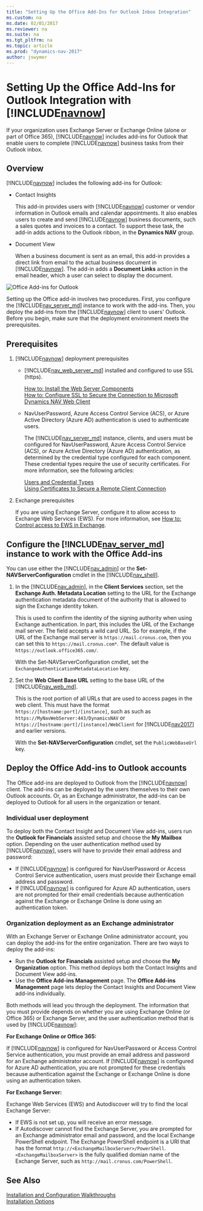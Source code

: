 ```yaml
---
title: "Setting Up the Office Add-Ins for Outlook Inbox Integration"
ms.custom: na
ms.date: 02/01/2017
ms.reviewer: na
ms.suite: na
ms.tgt_pltfrm: na
ms.topic: article
ms.prod: "dynamics-nav-2017"
author: jswymer
---
```

# Setting Up the Office Add-Ins for Outlook Integration with [!INCLUDE[navnow](includes/navnow_md.md)]

If your organization uses Exchange Server or Exchange Online (alone or part of Office 365), [!INCLUDE[navnow](includes/navnow_md.md)] includes add-ins for Outlook that enable users to complete [!INCLUDE[navnow](includes/navnow_md.md)] business tasks from their Outlook inbox. 

## Overview

[!INCLUDE[navnow](includes/navnow_md.md)] includes the following add-ins for Outlook:

-	Contact Insights

	This add-in provides users with [!INCLUDE[navnow](includes/navnow_md.md)] customer or vendor information in Outlook emails and calendar appointments. It also enables users to create and send [!INCLUDE[navnow](includes/navnow_md.md)] business documents, such a sales quotes and invoices to a contact. To support these task, the add-in adds actions to the Outlook ribbon, in the **Dynamics NAV** group. 

-	Document View

	When a business document is sent as an email, this add-in provides a direct link from email to the actual business document in [!INCLUDE[navnow](includes/navnow_md.md)]. The add-in adds a **Document Links** action in the email header, which a user can select to display the document.  

![Office Add-ins for Outlook](media/OutlookAddinsCallouts.png "Office Add-ins for Outlook")
 
 Setting up the Office add-in involves two procedures. First, you configure the [!INCLUDE[nav_server_md](includes/nav_server_md.md)] instance to work with the add-ins. Then, you deploy the add-ins from the [!INCLUDE[navnow](includes/navnow_md.md)] client to users' Outlook. Before you begin, make sure that the deployment environment meets the prerequisites.
 
## Prerequisites
1.	[!INCLUDE[navnow](includes/navnow_md.md)] deployment prerequisites

	-	[!INCLUDE[nav_web_server_md](includes/nav_web_server_md.md)] installed and configured to use SSL (https).
	
		[How to: Install the Web Server Components](How-to--Install-the-Web-Server-Components.md)  	
		[How to: Configure SSL to Secure the Connection to Microsoft Dynamics NAV Web Client](How-to--Configure-SSL-to-Secure-the-Connection-to-Microsoft-Dynamics-NAV-Web-Client.md)

	-	NavUserPassword, Azure Access Control Service (ACS), or Azure Active Directory (Azure AD) authentication is used to authenticate users. 

		The [!INCLUDE[nav_server_md](includes/nav_server_md.md)] instance, clients, and users must be configured for NavUserPassword, Azure Access Control Service (ACS), or Azure Active Directory (Azure AD) authentication, as determined by the credential type configured for each component.  These credential types require the use of security certificates. For more information, see the following articles:
	
		[Users and Credential Types](users-and-credential-types.md)  
		[Using Certificates to Secure a Remote Client Connection](Using-Certificates-to-Secure-a-Remote-Client-Connection.md)
2.	Exchange prerequisites
	
	If you are using Exchange Server, configure it to allow access to Exchange Web Services (EWS). For more information, see [How to: Control access to EWS in Exchange](https://msdn.microsoft.com/en-us/library/office/dn467892(v=exchg.150).aspx). 

## Configure the [!INCLUDE[nav_server_md](includes/nav_server_md.md)] instance to work with the Office Add-ins

You can use either the [!INCLUDE[nav_admin](includes/nav_admin_md.md)] or the **Set-NAVServerConfiguration** cmdlet in the [!INCLUDE[nav_shell](includes/nav_shell_md.md)].

1.	In the [!INCLUDE[nav_admin](includes/nav_admin_md.md)], in the **Client Services** section, set the **Exchange Auth. Metadata Location** setting to the URL for the Exchange authentication metadata document of the authority that is allowed to sign the Exchange identity token.

	This is used to confirm the identity of the signing authority when using Exchange authentication. In part, this includes the URL of the Exchange mail server. The field accepts a wild card URL. So for example, if the URL of the Exchange mail server is ```https://mail.cronus.com```, then you can set this to ```https://mail.cronus.com*```. The default value is ```https://outlook.office365.com/```.
	
	 With the Set-NAVServerConfiguration cmdlet, set the ```ExchangeAuthenticationMetadataLocation``` key.
2.	Set the **Web Client Base URL** setting to the base URL of the [!INCLUDE[nav_web_md](includes/nav_web_md.md)].

	This is the root portion of all URLs that are used to access pages in the web client. This must have the format `https://[hostname:port]/[instance]`, such as such as `https://MyNavWebServer:443/DynamicsNAV` or `https://[hostname:port]/[instance]/WebClient` for [!INCLUDE[nav2017](includes/nav2017.md)] and earlier versions.

	With the **Set-NAVServerConfiguration** cmdlet, set the ```PublicWebBaseUrl``` key.

## Deploy the Office Add-ins to Outlook accounts 
The Office add-ins are deployed to Outlook from the [!INCLUDE[navnow](includes/navnow_md.md)] client. The add-ins can be deployed by the users themselves to their own Outlook accounts. Or, as an Exchange administrator, the add-ins can be deployed to Outlook for all users in the organization or tenant.

### Individual user deployment

To deploy both the Contact Insight and Document View add-ins, users run the **Outlook for Financials** assisted setup and choose the **My Mailbox** option. Depending on the user authentication method used by [!INCLUDE[navnow](includes/navnow_md.md)], users will have to provide their email address and password:
 
-	If [!INCLUDE[navnow](includes/navnow_md.md)] is configured for NavUserPassword or Access Control Service authentication, users must provide their Exchange email address and password.
-	If [!INCLUDE[navnow](includes/navnow_md.md)] is configured for Azure AD authentication, users are not prompted for their email credentials because authentication against the Exchange or Exchange Online is done using an authentication token.

### Organization deployment as an Exchange administrator

With an Exchange Server or Exchange Online administrator account, you can deploy the add-ins for the entire organization. There are two ways to deploy the add-ins:

-	Run the **Outlook for Financials** assisted setup and choose the **My Organization** option. This method deploys both the Contact Insights and Document View add-ins.
-	Use the **Office Add-ins Management** page. The **Office Add-ins Management** page lets deploy  the Contact Insights and Document View add-ins individually.

Both methods will lead you through the deployment. The information that you must provide depends on whether you are using Exchange Online (or Office 365) or Exchange Server, and the user authentication method that is used by [!INCLUDE[navnow](includes/navnow_md.md)]:

**For Exchange Online or Office 365:**

If [!INCLUDE[navnow](includes/navnow_md.md)] is configured for NavUserPassword or Access Control Service authentication, you must provide an email address and password for an Exchange administrator account. If [!INCLUDE[navnow](includes/navnow_md.md)] is configured for Azure AD authentication, you are not prompted for these credentials because authentication against the Exchange or Exchange Online is done using an authentication token.


**For Exchange Server:**

Exchange Web Services (EWS) and Autodiscover will try to find the local Exchange Server:
-	If EWS is not set up, you will receive an error message.
-	If Autodiscover cannot find the Exchange Server, you are prompted for an Exchange administrator email and password, and the local Exchange PowerShell endpoint. The Exchange PowerShell endpoint is a URI that has the format ```http://<ExchangeMailboxServer>/PowerShell```.  ```<ExchangeMailboxServer>``` is the fully qualified domian name of the Exchange Server, such as ```http://mail.cronus.com/PowerShell```. 

  
## See Also  
[Installation and Configuration Walkthroughs](Installation-and-Configuration-Walkthroughs.md)   
[Installation Options](Installation-Options.md)